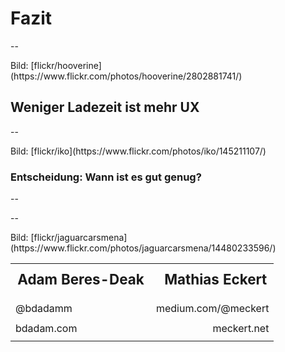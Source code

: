 # Fazit

--

<!-- .slide: data-background="assets/lessmore.jpg" class="bg-contain" -->
<div class="attribution">Bild: [flickr/hooverine](https://www.flickr.com/photos/hooverine/2802881741/)</div>

## Weniger Ladezeit ist mehr UX

--

<!-- .slide: data-background="assets/stop.jpg" -->
<div class="attribution">Bild: [flickr/iko](https://www.flickr.com/photos/iko/145211107/)</div>

### Entscheidung: Wann ist es gut genug?

--

<!-- .slide: data-background="assets/feedback.jpg" class="bg-contain empty" -->

--

<!-- .slide: data-background="assets/14480233596_1dc8ac6451_k.jpg" class="darkerbg" -->
<div class="attribution">Bild: [flickr/jaguarcarsmena](https://www.flickr.com/photos/jaguarcarsmena/14480233596/)</div>

<table style="width: 90%;">
	<tr>
		<td style="line-height: 2em; font-weight: bold; font-size: 1.4em;">Adam Beres-Deak</td>
		<td style="text-align: right; line-height: 2em; font-weight: bold; font-size: 1.4em;">Mathias Eckert</td>
	</tr>
	<tr>
		<td style="line-height: 2em;">@bdadamm <br> bdadam.com</td>
		<td style="text-align: right; line-height: 2em;">medium.com/@meckert <br> meckert.net</td>
	</tr>
</table>
